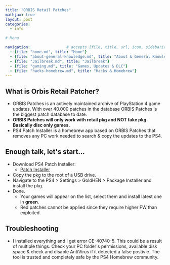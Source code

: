 ```yaml
---
title: "ORBIS Retail Patches"
mathjax: true
layout: post
categories:
  - info

# Menu

navigation:                # accepts {file, title, url, icon, sidebaricon}
  - {file: "home.md", title: "Home"}
  - {file: "about-general-knowledge.md", title: "About & General Knowledge"}
  - {file: "Jailbreak.md", title: "Jailbreak"}
  - {file: "gaming.md", title: "Games, Updates & DLC"}
  - {file: "hacks-homebrew.md", title: "Hacks & Homebrew"}
---
```


## What is Orbis Retail Patcher?

* ORBIS Patches is an actively maintained archive of PlayStation 4 game updates. With over 40.000 patches in the database ORBIS Patches is the biggest patch database to date.
* **ORBIS Patches will only work with retail pkg and NOT fake pkg. Basically disc only games.**
* PS4 Patch Installer is a homebrew app based on ORBIS Patches that removes any PC work needed to search & copy the updates to the PS4.

## Enough talk, let's start...

* Download PS4 Patch Installer:
    * <a href="https://orbispatches.com/homebrew/download"> Patch Installer </a>
* Copy the pkg to the root of a USB drive.
* Navigate to the PS4 > Settings > GoldHEN > Package Installer and install the pkg.
* Done.
   * Your games will appear on the list, select them and install latest one in **green**.
   * Red patches cannot be applied since they require higher FW than exploited.

## Troubleshooting

 * I installed everything and I get error CE-40740-5. This could be a result of multiple things. Check your PC folder's permissions, available disk space & check and disable AntiVirus if it detected a false postivie. The tool is trusted and completely safe by the PS4 Homebrew community.
